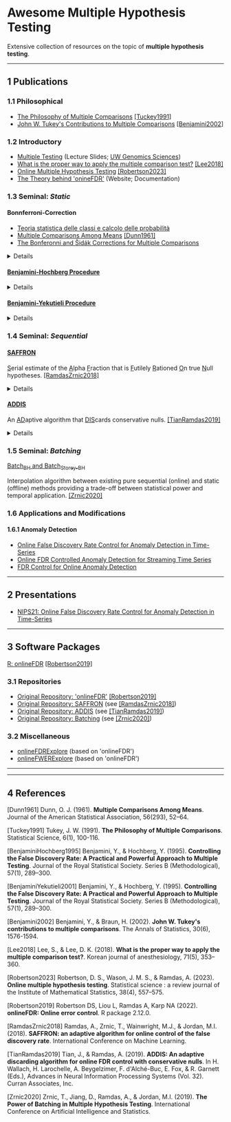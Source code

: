 # Awesome Multiple Hypothesis Testing
Extensive collection of resources on the topic of **multiple hypothesis testing**.

***

## 1 Publications

### 1.1 Philosophical

- [The Philosophy of Multiple Comparisons](https://projecteuclid.org/journals/statistical-science/volume-6/issue-1/The-Philosophy-of-Multiple-Comparisons/10.1214/ss/1177011945.full) [[Tuckey1991]](#tuckey1991)
- [John W. Tukey's Contributions to Multiple Comparisons](https://projecteuclid.org/journals/annals-of-statistics/volume-30/issue-6/John-W-Tukeys-contributions-to-multiple-comparisons/10.1214/aos/1043351247.full) [[Benjamini2002]](#benjamini2002)

### 1.2 Introductory

- [Multiple Testing](https://www.gs.washington.edu/academics/courses/akey/56008/lecture/lecture10.pdf) (Lecture Slides; [UW Genomics Sciences](https://www.gs.washington.edu/index.htm))
- [What is the proper way to apply the multiple comparison test?](https://www.ncbi.nlm.nih.gov/pmc/articles/PMC6193594/) [[Lee2018]](#lee2018)
- [Online Multiple Hypothesis Testing](https://www.ncbi.nlm.nih.gov/pmc/articles/PMC7615519/) [[Robertson2023]](#robertson23)
- [The Theory behind 'onineFDR'](https://bioconductor.org/packages/devel/bioc/vignettes/onlineFDR/inst/doc/theory.html#SAFFRON_gamma) (Website; Documentation)

### 1.3 Seminal: _Static_

#### Bonnferroni-Correction
- [Teoria statistica delle classi e calcolo delle probabilità](https://www.jstor.org/stable/23229706)
- [Multiple Comparisons Among Means](https://sci2s.ugr.es/keel/pdf/algorithm/articulo/1961-Bonferroni_Dunn-JASA.pdf) [[Dunn1961]](#dunn1961)
- [The Bonferonni and Šidák Corrections for Multiple Comparisons](https://personal.utdallas.edu/~Herve/Abdi-Bonferroni2007-pretty.pdf)

<details>
  <summary>Details</summary>

Algorithm for controlling the FWER in (static) hypothesis testing. The adjusted threshold $\alpha_i$ for $k$ tested hypotheses is calculated as:

$$\alpha_i = \frac{\alpha}{k}$$

</details>

#### [Benjamini-Hochberg Procedure](https://www.jstor.org/stable/2346101)

<details>
  <summary>Details</summary>

Algorithm for controlling the FDR in (static) hypothesis testing for _p_-values that are independent or with positive regression dependency on subsets:

- Given $\alpha$, sort all _p_-values $P_k$ and find the largest $k$ for $P_k \leq \frac{k}{m} \alpha$.
- Reject $\mathcal{H}_0$ for all $H_i$ for $i=1, 2, \ldots, k$.

[[BenjaminiHochberg1995]](#benjaminihochberg1995)

</details>

#### [Benjamini-Yekutieli Procedure](https://projecteuclid.org/journals/annals-of-statistics/volume-29/issue-4/The-control-of-the-false-discovery-rate-in-multiple-testing/10.1214/aos/1013699998.full)

<details>
  <summary>Details</summary>

Algorithm for controlling the FDR in (static) hypothesis testing for _p_-values under arbitrary dependence.
This modifies the threshold as obtained by Benjamini-Hochberg Procedure [[BenjaminiYekutieli2001]](#benjaminiyekutieli2001) as follows:

$$P_k \leq \frac{k}{m c(m)} \alpha$$

- The standard Benjamini-Hochberg Procedure can be recovered by $c(m)=1$ for independent or positively correlated _p_-values.
- Under arbitrary dependence $c(m)$ is defined as the _Harmonic_ number $c(m)=\sum^{m}{i=1}\frac{1}{i}$.

</details>

### 1.4 Seminal: _Sequential_

#### [SAFFRON](https://proceedings.mlr.press/v80/ramdas18a/ramdas18a.pdf)
<ins>S</ins>erial estimate of the <ins>A</ins>lpha <ins>F</ins>raction that is <ins>F</ins>utilely <ins>R</ins>ationed <ins>O</ins>n true <ins>N</ins>ull hypotheses. [[RamdasZrnic2018]](#ramdaszrnic2018)

<details>
  <summary>Details</summary>

Algorithm for controlling FDR in sequential (online) hypothesis testing for independent _p_-values that was proposed by [[RamdasZrnic2018]](#ramdaszrnic2018).

SAFFRON estimates the proportion of $\mathcal{H}_0$, i.e. adjusts the test levels $\alpha_i$ based on an estimate of the amount of alpha wealth that is allocated to testing true $\mathcal{H}_0$.
SAFFRON depends on the constants $w_0$ and $\lambda$, with $w_0$ as the initial alpha wealth, satisfying $0 \leq w_0 \leq \alpha$.
The parameter $\lambda \in (0,1)$ defines the threshold for a _candidate_ as SAFFRON never rejects _p_-values $\geq \lambda$.
Candidates are hypotheses that are more likely to be _discoveries_:

- At each time $t$, define the number of _candidates_ after the _j_-th rejection as

$`C_{j+} = C_{j+}(t) = \sum_{i = \tau_j + 1}^{t-1} C_i`$

with $C_t = 1\{p_t \leq \lambda \}$ as the indicator for candidacy.

- Subsequent test levels are chosen as $\alpha_t = \min\{ \lambda, \tilde{\alpha}_t\}$ with the exception

$`\alpha_1 = \min\{(1 - \lambda)\gamma_1 w_0, \lambda\}`$

and subsequent

$`\tilde{\alpha}_t = (1 - \lambda) [w_0 \gamma_{t-C_{0+}} + (\alpha - w_0)\gamma_{t-\tau_1-C_{1+}} +  \alpha \sum_{j \geq 2}  \gamma_{t - \tau_j- C_{j+}}]`$

Typically, $\gamma_j \propto j^{-1.6}$ is used as the $\gamma$ sequence.

</details>

#### [ADDIS](https://proceedings.neurips.cc/paper_files/paper/2019/file/1d6408264d31d453d556c60fe7d0459e-Paper.pdf)
An <ins>AD</ins>aptive algorithm that <ins>DIS</ins>cards conservative nulls. [[TianRamdas2019]](#tianramdas2019)

<details>
  <summary>Details</summary>

Algorithm for controlling FDR in sequential (online) hypothesis testing for independent _p_-values that was proposed by [[TianRamdas2019]](#tianramdas2019).
ADDIS iterates on SAFFRON by extending SAFFRONs **adaptivity in the fraction** of $\mathcal{H}_0$ by **adaptivity in the conservativeness** of $\mathcal{H}_0$.
ADDIS depends on the constants $W_0$, $\lambda$ and $\tau$, with $W_0$ as the initial alpha wealth, satisfying $0 \leq w_0 \leq \alpha$.
The new parameter $\tau \in (0,1]$ defines the threshold for discarding (conservative) _p_-values as _p_-values $\geq \tau$ are _discarded_ (i.e. not considered for testing, with no wealth invested).
As for SAFFRON, the parameter $\lambda \in [0,\tau)$  defines the threshold for _candidates_ as ADDIS will never reject _p_values $\geq \lambda$.

$`\alpha_t = \min\{\lambda, \tilde{\alpha}_t\}`$

$`\tilde{\alpha}_t = (\tau - \lambda)[w_0 \gamma_{S^t-C_{0+}} + (\alpha - w_0)\gamma_{S^t - \kappa_1^*-C_{1+}} +  \alpha \sum_{j \geq 2} \gamma_{S^t - \kappa_j^* - C_{j+}}`$

$`\kappa_j = \min\{i \in [t-1] : \sum_{k \leq i}  1 \{p_k \leq \alpha_k\} \geq j\}, \kappa_j^* = \sum_{i \leq \kappa_j} 1 \{p_i \leq \tau \}, S^t = \sum_{i < t} 1 \{p_i \leq \tau \}, C_{j+} = \sum_{i = \kappa_j + 1}^{t-1} 1\{p_i \leq \lambda\}`$

Typically, $\gamma_j \propto j^{-1.6}$ is used as the $\gamma$ sequence.

</details>

### 1.5 Seminal: _Batching_

[Batch$_{\text{BH}}$ and Batch$_{\text{Storey-BH}}$](https://par.nsf.gov/servlets/purl/10251949)

Interpolation algorithm between existing pure sequential (online) and static (offline) methods providing a trade-off between statistical power and temporal application. [[Zrnic2020]](#zrnic2020)

### 1.6 Applications and Modifications

#### 1.6.1 Anomaly Detection
- [Online False Discovery Rate Control for Anomaly Detection in Time-Series](https://proceedings.neurips.cc/paper_files/paper/2021/file/def130d0b67eb38b7a8f4e7121ed432c-Paper.pdf)
- [Online FDR Controlled Anomaly Detection for Streaming Time Series](https://kdd-milets.github.io/milets2019/papers/milets19_paper_6.pdf)
- [FDR Control for Online Anomaly Detection](https://hal.science/hal-04321622)

***

## 2 Presentations
- [NIPS21: Online False Discovery Rate Control for Anomaly Detection in Time-Series](https://slideslive.com/38968279/online-false-discovery-rate-control-for-anomaly-detection-in-time-series?ref=speaker-17986)

***

## 3 Software Packages
[R: onlineFDR](https://academic.oup.com/bioinformatics/article/35/20/4196/5380770) [[Robertson2019]](#robertson19)

### 3.1 Repositories

- [Original Repository: 'onlineFDR'](https://github.com/dsrobertson/onlineFDR) [[Robertson2019]](#robertson19)
- [Original Repository: SAFFRON](https://github.com/JINJINT/ADDIS) (see [[RamdasZrnic2018]](#ramdaszrnic2018))
- [Original Repository: ADDIS](https://github.com/JINJINT/ADDIS) (see [[TianRamdas2019]](#tianramdas2019))
- [Original Repository: Batching](https://github.com/jiangdaniel/BatchBH/blob/master/online.py) (see [[Zrnic2020]](#zrnic2020))

### 3.2 Miscellaneous

- [onlineFDRExplore](https://mrc-bsu.shinyapps.io/onlineFDRexplore/) (based on 'onlineFDR')
- [onlineFWERExplore](https://mrc-bsu.shinyapps.io/onlineFWERexplore/) (based on 'onlineFDR')

***
***

## 4 References
<a id="dunn1961">[Dunn1961]</a> Dunn, O. J. (1961). **Multiple Comparisons Among Means**. Journal of the American Statistical Association, 56(293), 52–64.

<a id="tuckey1991">[Tuckey1991]</a> Tukey, J. W. (1991). **The Philosophy of Multiple Comparisons**. Statistical Science, 6(1), 100-116.

<a id="benjaminihochberg1995">[BenjaminiHochberg1995]</a> Benjamini, Y., & Hochberg, Y. (1995). **Controlling the False Discovery Rate: A Practical and Powerful Approach to Multiple Testing**. Journal of the Royal Statistical Society. Series B (Methodological), 57(1), 289–300.

<a id="benjaminiyekutieli2001">[BenjaminiYekutieli2001]</a> Benjamini, Y., & Hochberg, Y. (1995). **Controlling the False Discovery Rate: A Practical and Powerful Approach to Multiple Testing**. Journal of the Royal Statistical Society. Series B (Methodological), 57(1), 289–300.

<a id="benjamini2002">[Benjamini2002]</a> Benjamini, Y., & Braun, H. (2002). **John W. Tukey's contributions to multiple comparisons**. The Annals of Statistics, 30(6), 1576-1594.

<a id="lee2018">[Lee2018]</a> Lee, S., & Lee, D. K. (2018). **What is the proper way to apply the multiple comparison test?**. Korean journal of anesthesiology, 71(5), 353–360.

<a id="robertson23">[Robertson2023]</a> Robertson, D. S., Wason, J. M. S., & Ramdas, A. (2023). **Online multiple hypothesis testing**. Statistical science : a review journal of the Institute of Mathematical Statistics, 38(4), 557–575.

<a id="robertson19">[Robertson2019]</a> Robertson DS, Liou L, Ramdas A, Karp NA (2022). **onlineFDR: Online error control**. R package 2.12.0.

<a id="ramdaszrnic2018">[RamdasZrnic2018]</a> Ramdas, A., Zrnic, T., Wainwright, M.J., & Jordan, M.I. (2018). **SAFFRON: an adaptive algorithm for online control of the false discovery rate**. International Conference on Machine Learning.

<a id="tianramdas2019">[TianRamdas2019]</a> Tian, J., & Ramdas, A. (2019). **ADDIS: An adaptive discarding algorithm for online FDR control with conservative nulls**. In H. Wallach, H. Larochelle, A. Beygelzimer, F. d'Alché-Buc, E. Fox, & R. Garnett (Eds.), Advances in Neural Information Processing Systems (Vol. 32). Curran Associates, Inc.

<a id="zrnic2020">[Zrnic2020]</a> Zrnic, T., Jiang, D., Ramdas, A., & Jordan, M.I. (2019). **The Power of Batching in Multiple Hypothesis Testing**. International Conference on Artificial Intelligence and Statistics.